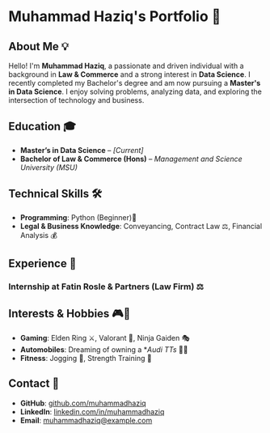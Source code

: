 # Muhammad Haziq's Portfolio 🚀

## About Me 💡
Hello! I'm **Muhammad Haziq**, a passionate and driven individual with a background in **Law & Commerce** and a strong interest in **Data Science**. I recently completed my Bachelor's degree and am now pursuing a **Master's in Data Science**. I enjoy solving problems, analyzing data, and exploring the intersection of technology and business.

## Education 🎓
- **Master’s in Data Science** – *[Current]*
- **Bachelor of Law & Commerce (Hons)** – *Management and Science University (MSU)*

## Technical Skills 🛠️
- **Programming**: Python (Beginner)🐍
- **Legal & Business Knowledge**: Conveyancing, Contract Law ⚖️, Financial Analysis 💰

## Experience 💼
### **Internship at Fatin Rosle & Partners (Law Firm)** ⚖️

## Interests & Hobbies 🎮🚗
- **Gaming**: Elden Ring ⚔️, Valorant 🔫, Ninja Gaiden 🎭
- **Automobiles**: Dreaming of owning a **Audi TTs* 🚗💨
- **Fitness**: Jogging 🏃, Strength Training 💪

## Contact 📩
- **GitHub**: [github.com/muhammadhaziq](#)
- **LinkedIn**: [linkedin.com/in/muhammadhaziq](#)
- **Email**: muhammadhaziq@example.com



